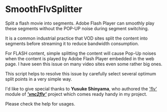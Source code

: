 # SmoothFlvSplitter
Split a flash movie into segments. Adobe Flash Player can smoothly play these segments without the POP-UP noise during segment switching.

It is a common industrial practice that VOD sites split the content into segments before streaming it to reduce bandwidth consumption.

For FLASH content, simple splitting the content will cause Pop-Up noises when the content is played by Adobe Flash Player embedded in the web page.  I have seen this issue on many video sites even some rather big ones.

This script helps to resolve this issue by carefully select several optimum split points in a very simple way.

I'd like to give special thanks to __Yusuke Shinyama__, who authored  the ['flv'](https://github.com/baijum/vnc2flv/blob/master/vnc2flv/flv.py) module of [__*'vnc2flv'*__](https://github.com/baijum/vnc2flv) project which comes ready handy in my project.

Please check the help for usages.  
